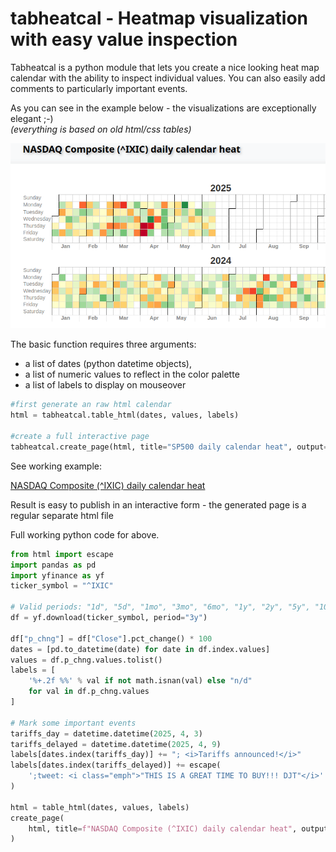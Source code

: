 # tabheatcal - Heatmap visualization with easy value inspection

Tabheatcal is a python module that lets you create a nice looking heat map calendar with the ability to inspect individual values.
You can also easily add comments to particularly important events.

As you can see in the example below - the visualizations are exceptionally elegant ;-) <br>
<i>(everything is based on old html/css tables)</i>


<p align="left">
<img src="tabheatcal.gif"   width="550" style="max-width: 100%;max-height: 100%;">
</p>

The basic function requires three arguments:

* a list of dates (python datetime objects),
* a list of numeric values ​​to reflect in the color palette
* a list of labels to display on mouseover

```python
#first generate an raw html calendar
html = tabheatcal.table_html(dates, values, labels)

#create a full interactive page
tabheatcal.create_page(html, title="SP500 daily calendar heat", output="SP500.html")
```




See working example:
<br>

<a href="https://html-preview.github.io/?url=https://github.com/ts-kontakt/tabheatcal/blob/master/NASDAQ.html" target="_blank">
NASDAQ Composite (^IXIC) daily calendar heat</a>

Result is easy to publish in an interactive form - the generated page is a regular separate html file

Full working python code for above.

```python
from html import escape
import pandas as pd
import yfinance as yf
ticker_symbol = "^IXIC"

# Valid periods: "1d", "5d", "1mo", "3mo", "6mo", "1y", "2y", "5y", "10y", "ytd", "max"
df = yf.download(ticker_symbol, period="3y")

df["p_chng"] = df["Close"].pct_change() * 100
dates = [pd.to_datetime(date) for date in df.index.values]
values = df.p_chng.values.tolist()
labels = [
    '%+.2f %%' % val if not math.isnan(val) else "n/d"
    for val in df.p_chng.values
]

# Mark some important events
tariffs_day = datetime.datetime(2025, 4, 3)
tariffs_delayed = datetime.datetime(2025, 4, 9)
labels[dates.index(tariffs_day)] += "; <i>Tariffs announced!</i>"
labels[dates.index(tariffs_delayed)] += escape(
    ';tweet: <i class="emph">"THIS IS A GREAT TIME TO BUY!!! DJT"</i>'
)

html = table_html(dates, values, labels)
create_page(
    html, title=f"NASDAQ Composite (^IXIC) daily calendar heat", output="NASDAQ.html", startfile=True
)
```
